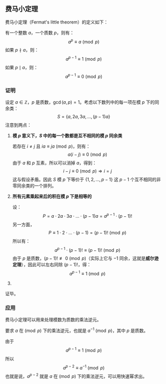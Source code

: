 ## 费马小定理

费马小定理（Fermat's little theorem）的定义如下：

有一个整数 $a$，一个质数 $p$，则有：
$$
a^p \equiv a\pmod p
$$
如果 $p \nmid a$，则：
$$
a^{p-1} \equiv 1 \pmod p
$$
如果 $p \mid a$，则：
$$
a^{p-1} \equiv 0 \pmod p
$$

### 证明

设定 $a \in \mathbb{Z}$，$p$ 是质数，$\gcd(a, p) = 1$。考虑以下数列中的每一项在模 $p$ 下的同余类：
$$
S = \{a, 2a, 3a, \dots, (p-1)a\}
$$
注意到两点：

1. **模 $p$ 意义下，$S$ 中的每一个数都是互不相同的模 $p$ 同余类**

   若存在 $i \ne j$ 且 $ia \equiv ja \pmod{p}$，则有：
   $$
   a(i-j) \equiv 0 \pmod{p}
   $$
   由于 $a$ 和 $p$ 互素，所以可以消掉 $a$，得到：
   $$
   i-j \equiv 0 \pmod p \Rightarrow i=j
   $$
   这与假设矛盾。因此 $S$ 模 $p$ 下等价于 $\{1,2,\dots,p-1\}$ 这 $p-1$ 个互不相同的非零同余类的一个排列。

2. **所有元素乘起来后的积在模 $p$ 下是相等的**

   设：
   $$
   P = a \cdot 2a \cdot 3a \cdot \dots \cdot (p-1)a = a^{p-1} \cdot (p-1)!
   $$
   另一方面，
   $$
   P \equiv 1 \cdot 2 \cdot \dots \cdot (p-1) = (p-1)! \pmod{p}
   $$
   所以有：
   $$
   a^{p-1} \cdot (p-1)! \equiv (p-1)! \pmod{p}
   $$
   由于 $p$ 是质数，$(p-1)! \not\equiv 0 \pmod{p}$（实际上它与 $-1$ 同余，这就是**威尔逊定理**），因此可以左右同除 $(p-1)!$，得：
   $$
   a^{p-1} \equiv 1 \pmod{p}
   $$

3. 

证毕。

### 应用

费马小定理可以用来处理模数为质数的乘法逆元。

要求 $a$ 在$\pmod p$ 下的乘法逆元，也就是 $a^{-1} \pmod p$，其中 $p$ 是质数。

由于
$$
a^{p-1} \equiv 1 \pmod p
$$
所以
$$
a^{p-2} \equiv a^{-1} \pmod p
$$
也就是说，$a^{p-2}$ 就是 $a$ 在$\pmod p$ 下的乘法逆元，可以用快速幂求出。 